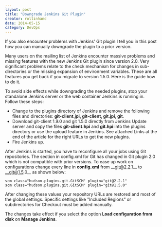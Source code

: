 ```yaml
---
layout: post
title: "Downgrade Jenkins Git Plugin"
creator: rollinhand
date: 2014-05-15
category: DevOps
---
```

If you also encounter problems with Jenkins' Git plugin I tell you in this post how you 
can manually downgrade the plugin to a prior version.&nbsp;

<!--more-->

Many users on the mailing list of Jenkins encounter massive problems and missing features 
with the new Jenkins Git plugin since version 2.0. Very significant problems relate to 
the check mechanism for changes in sub-directories or the missing expansion of environment 
variables. These are all features you get back if you migrate to version 1.5.0. 
Here is the guide how to do it.

To avoid side effects while downgrading the needed plugins, stop your standalone Jenkins 
server or the web container Jenkins is running in. Follow these steps:

* Change to the plugins directory of Jenkins and remove the following files and directories: 
__git-client.jpi, git-client, git.jpi, git__.
* Download git-client 1.9.0 and git 1.5.0 directly from Jenkins Update server and copy 
the files __git-client.hpi__ and __git.hpi__ into the plugins directory or use the upload 
feature in Jenkins. See attached Links at the end of the article for the right URLs
to get the new plugins.
* Fire Jenkins up.

After Jenkins is started, you have to reconfigure all your jobs using Git repositories. 
The section in config.xml for Git has changed in Git plugin 2.0 which is not compatible 
with prior versions. To ease up work on configurations change every line in **config.xml** 
from __git@2.2.1__ to __git@1.5.0__ as shown below:

```
scm class="hudson.plugins.git.GitSCM" plugin="git@2.2.1"
scm class="hudson.plugins.git.GitSCM" plugin="git@1.5.0"
```

After changing these values your repository URLs are restored and most of the global 
settings. Specific settings like "Included Regions" or subdirectories for Checkout 
must be added manually.

The changes take effect if you select the option **Load configuration from disk** on **Manage Jenkins**.
